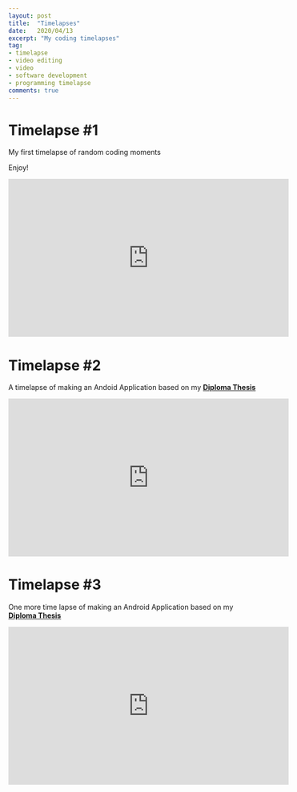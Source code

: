 ```yaml
---
layout: post
title:  "Timelapses"
date:   2020/04/13
excerpt: "My coding timelapses"
tag:
- timelapse 
- video editing 
- video
- software development
- programming timelapse
comments: true
---
```


<h1>Timelapse #1</h1>

My first timelapse of random coding moments

Enjoy!

<iframe width="560" height="315" src="https://www.youtube.com/embed/G9fKuOWWQhM" frameborder="0" allow="accelerometer; autoplay; encrypted-media; gyroscope; picture-in-picture" allowfullscreen></iframe>



<h1> Timelapse #2 </h1>

A timelapse of making an Andoid Application based on my **[Diploma Thesis](http://thelouras.gr/diploma-thesis/)**

<iframe width="560" height="315" src="https://www.youtube.com/embed/b0yxfRQhJCw" frameborder="0" allow="accelerometer; autoplay; encrypted-media; gyroscope; picture-in-picture" allowfullscreen></iframe>


<h1> Timelapse #3 </h1>

One more time lapse of making an Android Application based on my **[Diploma Thesis](http://thelouras.gr/diploma-thesis/)**

<iframe width="560" height="315" src="https://www.youtube.com/embed/Cu4fMz4MV1M" frameborder="0" allow="accelerometer; autoplay; encrypted-media; gyroscope; picture-in-picture" allowfullscreen></iframe>

